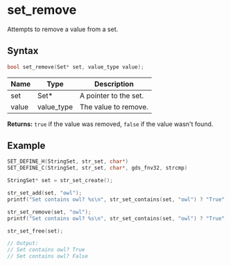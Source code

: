 # set_remove

Attempts to remove a value from a set.

## Syntax

```c
bool set_remove(Set* set, value_type value);
```

| Name | Type | Description |
| --- | --- | --- |
| set | Set* | A pointer to the set. |
| value | value_type | The value to remove. |

**Returns:** `true` if the value was removed, `false` if the value wasn't found.

## Example

```c
SET_DEFINE_H(StringSet, str_set, char*)
SET_DEFINE_C(StringSet, str_set, char*, gds_fnv32, strcmp)

StringSet* set = str_set_create();

str_set_add(set, "owl");
printf("Set contains owl? %s\n", str_set_contains(set, "owl") ? "True" : "False");

str_set_remove(set, "owl");
printf("Set contains owl? %s\n", str_set_contains(set, "owl") ? "True" : "False");

str_set_free(set);

// Output:
// Set contains owl? True
// Set contains owl? False
```